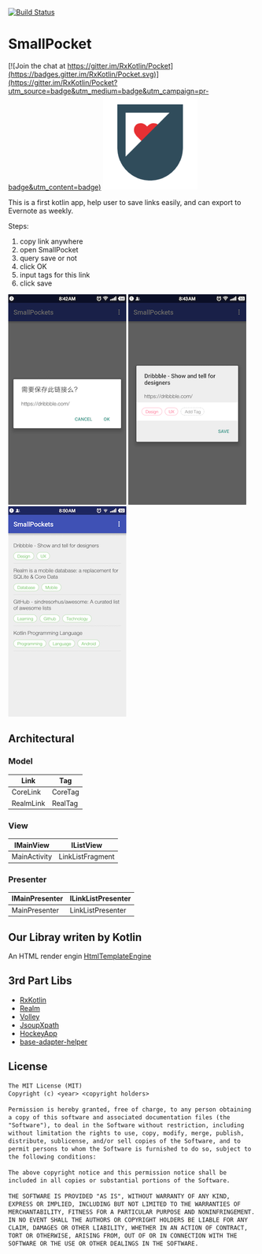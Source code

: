 [![Build
Status](https://travis-ci.org/RxKotlin/Pocket.svg?branch=master)](https://travis-ci.org/RxKotlin/Pocket)
# SmallPocket 

[![Join the chat at https://gitter.im/RxKotlin/Pocket](https://badges.gitter.im/RxKotlin/Pocket.svg)](https://gitter.im/RxKotlin/Pocket?utm_source=badge&utm_medium=badge&utm_campaign=pr-badge&utm_content=badge)
![SmallPocket](./app/src/main/res/mipmap-xxxhdpi/ic_launcher.png)

This is a first kotlin app, help user to save links easily, and can export to Evernote as weekly.

Steps:

1. copy link anywhere
2. open SmallPocket
3. query save or not
4. click OK
5. input tags for this link
6. click save

![1](./screenshot/1k.png)
![2](./screenshot/2k.png)
![3](./screenshot/3k.png)

## Architectural

### Model
|Link|Tag|
|---|---|
|CoreLink|CoreTag|
|RealmLink|RealTag|

### View
|IMainView|IListView|
|---|---|
|MainActivity|LinkListFragment|

### Presenter
|IMainPresenter|ILinkListPresenter|
|---|---|
|MainPresenter|LinkListPresenter|

 
## Our Libray writen by Kotlin

An HTML render engin [HtmlTemplateEngine](https://github.com/RxKotlin/HtmlTemplateEngine)

## 3rd Part Libs

* [RxKotlin](https://github.com/ReactiveX/RxKotlin) 
* [Realm](https://realm.io/) 
* [Volley](https://github.com/mcxiaoke/android-volley) 
* [JsoupXpath](https://github.com/zhegexiaohuozi/JsoupXpath) 
* [HockeyApp](https://www.hockeyapp.net/) 
* [base-adapter-helper](https://github.com/JoanZapata/base-adapter-helper) 
 

## License

```
The MIT License (MIT)
Copyright (c) <year> <copyright holders>

Permission is hereby granted, free of charge, to any person obtaining a copy of this software and associated documentation files (the "Software"), to deal in the Software without restriction, including without limitation the rights to use, copy, modify, merge, publish, distribute, sublicense, and/or sell copies of the Software, and to permit persons to whom the Software is furnished to do so, subject to the following conditions:

The above copyright notice and this permission notice shall be included in all copies or substantial portions of the Software.

THE SOFTWARE IS PROVIDED "AS IS", WITHOUT WARRANTY OF ANY KIND, EXPRESS OR IMPLIED, INCLUDING BUT NOT LIMITED TO THE WARRANTIES OF MERCHANTABILITY, FITNESS FOR A PARTICULAR PURPOSE AND NONINFRINGEMENT. IN NO EVENT SHALL THE AUTHORS OR COPYRIGHT HOLDERS BE LIABLE FOR ANY CLAIM, DAMAGES OR OTHER LIABILITY, WHETHER IN AN ACTION OF CONTRACT, TORT OR OTHERWISE, ARISING FROM, OUT OF OR IN CONNECTION WITH THE SOFTWARE OR THE USE OR OTHER DEALINGS IN THE SOFTWARE.
```




